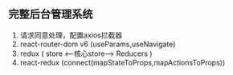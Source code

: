 ## 完整后台管理系统

1. 请求同意处理，配置axios拦截器
2. react-router-dom v6 (useParams,useNavigate)
3. redux ( store <--核心store--> Reducers )
4. react-redux (connect(mapStateToProps,mapActionsToProps))

